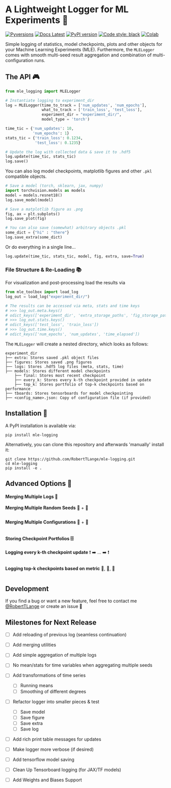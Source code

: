 # A Lightweight Logger for ML Experiments :book:
[![Pyversions](https://img.shields.io/pypi/pyversions/mle-logging.svg?style=flat-square)](https://pypi.python.org/pypi/mle-logging)
[![Docs Latest](https://img.shields.io/badge/docs-dev-blue.svg)](https://roberttlange.github.io/mle-toolbox/logging/mle_logging/)
[![PyPI version](https://badge.fury.io/py/mle-logging.svg)](https://badge.fury.io/py/mle-logging)
[![Code style: black](https://img.shields.io/badge/code%20style-black-000000.svg)](https://github.com/psf/black)
[![Colab](https://colab.research.google.com/assets/colab-badge.svg)](https://colab.research.google.com/github/RobertTLange/mle-logging/blob/main/examples/getting_started.ipynb)

Simple logging of statistics, model checkpoints, plots and other objects for your Machine Learning Experiments (MLE). Furthermore, the `MLELogger` comes with smooth multi-seed result aggregation and combination of multi-configuration runs.

## The API :video_game:

```python
from mle_logging import MLELogger

# Instantiate logging to experiment_dir
log = MLELogger(time_to_track = ['num_updates', 'num_epochs'],
                what_to_track = ['train_loss', 'test_loss'],
                experiment_dir = "experiment_dir/",
                model_type = 'torch')

time_tic = {'num_updates': 10,
            'num_epochs': 1}
stats_tic = {'train_loss': 0.1234,
             'test_loss': 0.1235}

# Update the log with collected data & save it to .hdf5
log.update(time_tic, stats_tic)
log.save()
```

You can also log model checkpoints, matplotlib figures and other `.pkl` compatible objects.

```python
# Save a model (torch, sklearn, jax, numpy)
import torchvision.models as models
model = models.resnet18()
log.save_model(model)

# Save a matplotlib figure as .png
fig, ax = plt.subplots()
log.save_plot(fig)

# You can also save (somewhat) arbitrary objects .pkl
some_dict = {"hi" : "there"}
log.save_extra(some_dict)
```


Or do everything in a single line...
```python
log.update(time_tic, stats_tic, model, fig, extra, save=True)
```

### File Structure & Re-Loading :books:

For visualization and post-processing load the results via
```python
from mle_toolbox import load_log
log_out = load_log("experiment_dir/")

# The results can be accessed via meta, stats and time keys
# >>> log_out.meta.keys()
# odict_keys(['experiment_dir', 'extra_storage_paths', 'fig_storage_paths', 'log_paths', 'model_ckpt', 'model_type'])
# >>> log_out.stats.keys()
# odict_keys(['test_loss', 'train_loss'])
# >>> log_out.time.keys()
# odict_keys(['num_epochs', 'num_updates', 'time_elapsed'])
```

The `MLELogger` will create a nested directory, which looks as follows:

```
experiment_dir
├── extra: Stores saved .pkl object files
├── figures: Stores saved .png figures
├── logs: Stores .hdf5 log files (meta, stats, time)
├── models: Stores different model checkpoints
    ├── final: Stores most recent checkpoint
    ├── every_k: Stores every k-th checkpoint provided in update
    ├── top_k: Stores portfolio of top-k checkpoints based on performance
├── tboards: Stores tensorboards for model checkpointing
├── <config_name>.json: Copy of configuration file (if provided)
```


## Installation :memo:

A PyPI installation is available via:

```
pip install mle-logging
```

Alternatively, you can clone this repository and afterwards 'manually' install it:

```
git clone https://github.com/RobertTLange/mle-logging.git
cd mle-logging
pip install -e .
```


## Advanced Options :mage:

#### Merging Multiple Logs :couple:

**Merging Multiple Random Seeds** :seedling: + :seedling:

```python
```

**Merging Multiple Configurations** :bookmark: + :bookmark:

```python
```

#### Storing Checkpoint Portfolios :file_cabinet:

**Logging every k-th checkpoint update** :exclamation: :arrow_right: ... :arrow_right: :exclamation:

```python
```

**Logging top-k checkpoints based on metric** :1st_place_medal:, :2nd_place_medal:, :3rd_place_medal:

```python
```

## Development

If you find a bug or want a new feature, feel free to contact me [@RobertTLange](https://twitter.com/RobertTLange) or create an issue :hugs:


## Milestones for Next Release
- [ ] Add reloading of previous log (seamless continuation)
- [ ] Add merging utilities
- [ ] Add simple aggregation of multiple logs
- [ ] No mean/stats for time variables when aggregating multiple seeds

- [ ] Add transformations of time series
    - [ ] Running means
    - [ ] Smoothing of different degrees
- [ ] Refactor logger into smaller pieces & test
    - [ ] Save model
    - [ ] Save figure
    - [ ] Save extra
    - [ ] Save log
- [ ] Add rich print table messages for updates
- [ ] Make logger more verbose (if desired)
- [ ] Add tensorflow model saving
- [ ] Clean Up Tensorboard logging (for JAX/TF models)
- [ ] Add Weights and Biases Support
